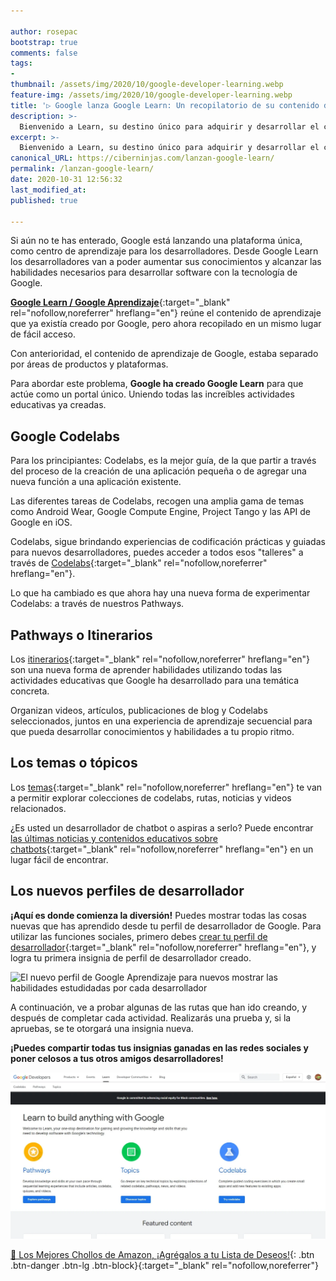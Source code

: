 ```yaml
---

author: rosepac
bootstrap: true
comments: false
tags:
- 
thumbnail: /assets/img/2020/10/google-developer-learning.webp
feature-img: /assets/img/2020/10/google-developer-learning.webp
title: '▷ Google lanza Google Learn: Un recopilatorio de su contenido de aprendizaje, para los desarrolladores de dispositivos de Google'
description: >-
  Bienvenido a Learn, su destino único para adquirir y desarrollar el conocimiento y las habilidades que necesita para desarrollar software con la tecnología de Google.
excerpt: >-
  Bienvenido a Learn, su destino único para adquirir y desarrollar el conocimiento y las habilidades que necesita para desarrollar software con la tecnología de Google.
canonical_URL: https://ciberninjas.com/lanzan-google-learn/
permalink: /lanzan-google-learn/
date: 2020-10-31 12:56:32
last_modified_at: 
published: true

---
```


Si aún no te has enterado, Google está lanzando una plataforma única, como centro de aprendizaje para los desarrolladores. Desde Google Learn los desarrolladores van a poder aumentar sus conocimientos y alcanzar las habilidades necesarios para desarrollar software con la tecnología de Google.

[**Google Learn / Google Aprendizaje**](https://developers.google.com/learn){:target="_blank" rel="nofollow,noreferrer" hreflang="en"} reúne el contenido de aprendizaje que ya existía creado por Google, pero ahora recopilado en un mismo lugar de fácil acceso.

Con anterioridad, el contenido de aprendizaje de Google, estaba separado por áreas de productos y plataformas.

Para abordar este problema, **Google ha creado Google Learn** para que actúe como un portal único. Uniendo todas las increíbles actividades educativas ya creadas.

## **Google Codelabs**

Para los principiantes: Codelabs, es la mejor guía, de la que partir a través del proceso de la creación de una aplicación pequeña o de agregar una nueva función a una aplicación existente.

Las diferentes tareas de Codelabs, recogen una amplia gama de temas como Android Wear, Google Compute Engine, Project Tango y las API de Google en iOS.

Codelabs, sigue brindando experiencias de codificación prácticas y guiadas para nuevos desarrolladores, puedes acceder a todos esos "talleres" a través de [Codelabs](https://codelabs.developers.google.com/){:target="_blank" rel="nofollow,noreferrer" hreflang="en"}.

Lo que ha cambiado es que ahora hay una nueva forma de experimentar Codelabs: a través de nuestros Pathways.

## **Pathways o Itinerarios**

Los [itinerarios](https://developers.google.com/learn/pathways){:target="_blank" rel="nofollow,noreferrer" hreflang="en"} son una nueva forma de aprender habilidades utilizando todas las actividades educativas que Google ha desarrollado para una temática concreta.

Organizan videos, artículos, publicaciones de blog y Codelabs seleccionados, juntos en una experiencia de aprendizaje secuencial para que pueda desarrollar conocimientos y habilidades a tu propio ritmo.

## **Los temas o tópicos**

Los [temas](https://developers.google.com/learn/topics){:target="_blank" rel="nofollow,noreferrer" hreflang="en"} te van a permitir explorar colecciones de codelabs, rutas, noticias y videos relacionados.

¿Es usted un desarrollador de chatbot o aspiras a serlo? Puede encontrar [las últimas noticias y contenidos educativos sobre chatbots](https://developers.google.com/learn/topics/chatbots){:target="_blank" rel="nofollow,noreferrer" hreflang="en"} en un lugar fácil de encontrar.

## **Los nuevos perfiles de desarrollador**

**¡Aquí es donde comienza la diversión!** Puedes mostrar todas las cosas nuevas que has aprendido desde tu perfil de desarrollador de Google. Para utilizar las funciones sociales, primero debes [crear tu perfil de desarrollador](https://google.dev/){:target="_blank" rel="nofollow,noreferrer" hreflang="en"}, y logra tu primera insignia de perfil de desarrollador creado.

![El nuevo perfil de Google Aprendizaje para nuevos mostrar las habilidades estudidadas por cada desarrollador](/assets/2020/10/perfil-insignias.webp)

A continuación, ve a probar algunas de las rutas que han ido creando, y después de completar cada actividad. Realizarás una prueba y, si la apruebas, se te otorgará una insignia nueva.

**¡Puedes compartir todas tus insignias ganadas en las redes sociales y poner celosos a tus otros amigos desarrolladores!**

![Google lanza Google Learn: Un recopilatorio de todo el contenido de aprendizaje, para los desarrolladores de dispositivos de Google](/assets/img/2020/10/google-developer-learning.webp)

[🛒 Los Mejores Chollos de Amazon, ¡Agrégalos a tu Lista de Deseos!](/amazon/ "Los Mejores Chollos de Amazon, Ofertas Flash, Black Monday y Amazon Prime Day"){: .btn .btn-danger .btn-lg .btn-block}{:target="_blank" rel="nofollow,noreferrer"}

<script type="application/ld+json">
{
  "@context": "https://schema.org",
  "@type": "FAQPage",
  "mainEntity": [{
    "@type": "Question",
    "name": "¿Qué es Google Leaern?",
    "acceptedAnswer": {
      "@type": "Answer",
      "text": "Una nueva plataforma única, desde donde los desarrolladores van a poder aumentar sus conocimientos y alcanzar las habilidades necesarios para desarrollar software con la tecnología de Google."
    }
  },{
    "@type": "Question",
    "name": "¿Qué es Google Codelabs?",
    "acceptedAnswer": {
      "@type": "Answer",
      "text": "Un lugar de aprendizaje a través experiencias de codificación prácticas y guiadas para nuevos desarrolladores."
    }
  },{
    "@type": "Question",
    "name": "¿Qué son los Pathways o Itinerarios de Google?",
    "acceptedAnswer": {
      "@type": "Answer",
      "text": "Los itinerarios son una nueva forma de aprender nuevas habilidades utilizando todas las actividades educativas que Google ha desarrollado sobre una temática concreta."
    }
  },{
    "@type": "Question",
    "name": "¿Qué son los temas o tópicos de Google?",
    "acceptedAnswer": {
      "@type": "Answer",
      "text": "Los temas o tópicos de Google, es el buscador, desde el que vas a poder explorar las colecciones de Codelabs, rutas, noticias y videos relacionados con una temática concreta de Google. Por ejemplo: Flutter."
    }
  },{
    "@type": "Question",
    "name": "¿Qué son los nuevos perfiles de desarrollador de Google?",
    "acceptedAnswer": {
      "@type": "Answer",
      "text": "Es una nueva opción, desde la que vas a poder crear un perfil personal de desarrollador, dentro de la página web de desarrolladores de Google. En ese perfil, se van a guardar todos tus aprendizajes, verificados a través de insignias ganadas posteriormente a la realización de una pequeña prueba."
    }
  },{
    "@type": "Question",
    "name": "¿Cómo puedo lograr las nuevas insignias de Google?",
    "acceptedAnswer": {
      "@type": "Answer",
      "text": "Realizando las actividades que vas a encontrar dentro de los recursos incluidos dentro de los diferentes itinerarios creados por Google."
    }
  },{
    "@type": "Question",
    "name": "¿Puedo compartir mis insignias de Google?",
    "acceptedAnswer": {
      "@type": "Answer",
      "text": "Sí. Vas a poder compartir tu página de perfil de desarrollador de Google. Simplemente compartiendo el enlace a tu URL personal o el enlace de la insignia concreta, cada vez que ganes una nueva insignia."
    }
  }]
}
</script>